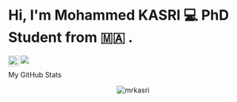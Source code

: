 

# Hi, I'm Mohammed KASRI :computer: PhD Student from :morocco: .


 
 <a href="https://twitter.com/kasrimed">
  <img align="left" alt="Mohammed KASRI | Twitter" width="22px" src="https://raw.githubusercontent.com/peterthehan/peterthehan/master/assets/twitter.svg" />
</a>

![](https://visitor-badge.glitch.me/badge?page_id=mrkasri.mrkasri)

 My GitHub Stats

<p align="center"> <img src="https://github-readme-stats.vercel.app/api?username=mrkasri&show_icons=true&theme=gotham" alt="mrkasri" />
